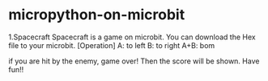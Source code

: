# micropython-on-microbit
1.Spacecraft
Spacecraft is a game on microbit. 
You can download the Hex file to your microbit.
[Operation]
A: to left
B: to right
A+B: bom

if you are hit by the enemy, game over! 
Then the score will be shown.
Have fun!!
